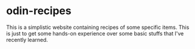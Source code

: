 # odin-recipes

This is a simplistic website containing recipes of some specific items. This is just to get some hands-on experience over some basic stuffs that I've recently learned. 
